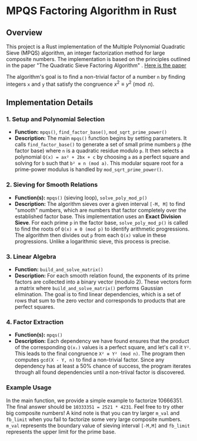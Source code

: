 # MPQS Factoring Algorithm in Rust

## Overview

This project is a Rust implementation of the Multiple Polynomial Quadratic Sieve (MPQS) algorithm, an integer factorization method for large composite numbers. The implementation is based on the principles outlined in the paper "The Quadratic Sieve Factoring Algorithm" . [Here is the paper](http://www.cs.virginia.edu/crab/QFS_Simple.pdf)

The algorithm's goal is to find a non-trivial factor of a number `n` by finding integers `x` and `y` that satisfy the congruence $x^2 \equiv y^2 \pmod{n}$.

## Implementation Details


### 1. Setup and Polynomial Selection
* **Function:** `mpqs()`, `find_factor_base()`, `mod_sqrt_prime_power()`
* **Description:** The main `mpqs()` function begins by setting parameters. It calls `find_factor_base()` to generate a set of small prime numbers `p` (the factor base) where `n` is a quadratic residue modulo `p`. It then selects a polynomial `Q(x) = ax² + 2bx + c` by choosing `a` as a perfect square and solving for `b` such that `b² ≡ n (mod a)`. This modular square root for a prime-power modulus is handled by `mod_sqrt_prime_power()`.

### 2. Sieving for Smooth Relations
* **Function(s):** `mpqs()` (sieving loop), `solve_poly_mod_p()`
* **Description:** The algorithm sieves over a given interval `[-M, M]` to find "smooth" numbers, which are numbers that factor completely over the established factor base. This implementation uses an **Exact Division Sieve**.  For each prime `p` in the factor base, `solve_poly_mod_p()` is called to find the roots of `Q(x) ≡ 0 (mod p)` to identify arithmetic progressions. The algorithm then divides out `p` from each `Q(x)` value in these progressions. Unlike a logarithmic sieve, this process is precise. 

### 3. Linear Algebra
* **Function:** `build_and_solve_matrix()`
* **Description:** For each smooth relation found, the exponents of its prime factors are collected into a binary vector (modulo 2). These vectors form a matrix where `build_and_solve_matrix()` performs Gaussian elimination. The goal is to find linear dependencies, which is a set of rows that sum to the zero vector and corresponds to products that are perfect squares.

### 4. Factor Extraction
* **Function(s):** `mpqs()` 
* **Description:** Each dependency we have found ensures that the product of the corresponding `Q(xᵢ)` values is a perfect square, and let's call it `Y²`. This leads to the final congruence `X² ≡ Y² (mod n)`. The program then computes `gcd(X - Y, n)` to find a non-trivial factor. Since any dependency has at least a 50% chance of success, the program iterates through all found dependencies until a non-triival factor is discovered. 

### Example Usage
In the main function, we provide a simple example to factorize 10666351. The final answer should be `10333351 = 2521 * 4231`. Feel free to try other big composite numbers! A kind note is that you can try larger `m_val` and `fb_limit` when you fail to factorize some very large composite numbers. `m_val` represents the boundary value of sieving interval `[-M,M]` and `fb_limit` represents the upper limit for the prime base.